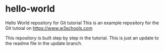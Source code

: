 # hello-world
Hello World repository for Git tutorial
This is an example repository for the Git tutoial on https://www.w3schools.com

This repository is built step by step in the tutorial.
This is just an update to the readme file in the update branch.
